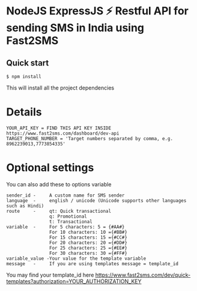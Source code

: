 # NodeJS ExpressJS ⚡ Restful API for sending SMS in India using Fast2SMS

## Quick start

```
$ npm install
```

This will install all the project dependencies


# Details

```
YOUR_API_KEY = FIND THIS API KEY INSIDE https://www.fast2sms.com/dashboard/dev-api 
TARGET_PHONE_NUMBER = 'Target numbers separated by comma, e.g. 8962239013,7773854335'

```

# Optional settings

You can also add these to options variable
```
sender_id -     A custom name for SMS sender
language  -     english / unicode (Unicode supports other languages such as Hindi) 
route     -     qt: Quick transactional
                q: Promotional  
                t: Transactional
variable  -     For 5 characters: 5 = {#AA#} 
                For 10 characters: 10 ={#BB#} 
                For 15 characters: 15 ={#CC#} 
                For 20 characters: 20 ={#DD#} 
                For 25 characters: 25 ={#EE#} 
                For 30 characters: 30 ={#FF#}
variable_value -Your value for the template variable
message   -     If you are using templates message = template_id 
```
You may find your template_id here https://www.fast2sms.com/dev/quick-templates?authorization=YOUR_AUTHORIZATION_KEY
